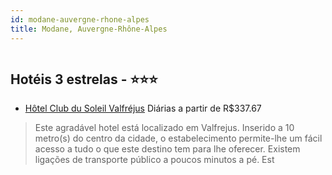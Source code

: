 ```yaml
---
id: modane-auvergne-rhone-alpes
title: Modane, Auvergne-Rhône-Alpes
---
```


<center><img src="http://photos.hotelbeds.com/giata/58/583790/583790a_hb_a_001.jpg" alt="" /></center>


## Hotéis 3 estrelas - ⭐️⭐️⭐️

-    [Hôtel Club du Soleil Valfréjus](https://www.hurb.com/hoteis/modane/hotel-club-du-soleil-valfrejus-JNP-JP02312B?cmp=18055) Diárias a partir de R$337.67
   > Este agradável hotel está localizado em Valfrejus. Inserido a 10 metro(s) do centro da cidade, o estabelecimento permite-lhe um fácil acesso a tudo o que este destino tem para lhe oferecer. Existem ligações de transporte público a poucos minutos a pé. Est
